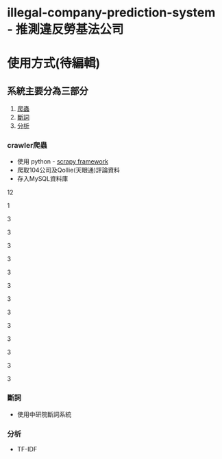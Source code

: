 # illegal-company-prediction-system - 推測違反勞基法公司

# 使用方式(待編輯)



## 系統主要分為三部分

1. [爬蟲](#crawler爬蟲)
2. [斷詞](#斷詞)
3. [分析](#分析)


### crawler爬蟲

* 使用 python - [scrapy framework](https://github.com/scrapy/scrapy)
* 爬取104公司及Qollie(天眼通)評論資料
* 存入MySQL資料庫

12

1

3

3

3

3

3

3

3

3

3

3

3

3

3

### 斷詞

* 使用中研院斷詞系統
















### 分析

* TF-IDF
